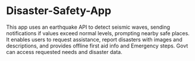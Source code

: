 # Disaster-Safety-App
This app uses an earthquake API to detect seismic waves, sending notifications if values exceed normal levels, prompting nearby safe places. It enables users to request assistance, report disasters with images and descriptions, and provides offline first aid info and Emergency steps. Govt can access requested needs and disaster data.

